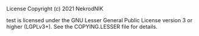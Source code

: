License
Copyright (c) 2021 NekrodNIK

test is licensed under the GNU Lesser General Public License version 3 or higher (LGPLv3+). See the COPYING.LESSER file for details.
